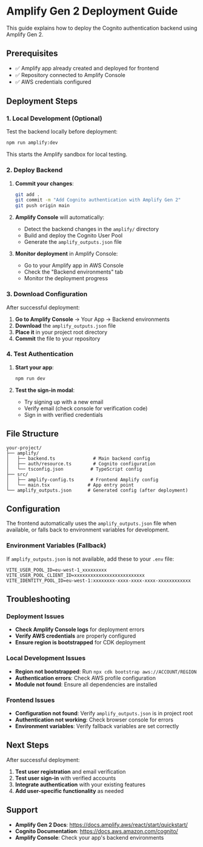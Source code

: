 # Amplify Gen 2 Deployment Guide

This guide explains how to deploy the Cognito authentication backend using Amplify Gen 2.

## Prerequisites

- ✅ Amplify app already created and deployed for frontend
- ✅ Repository connected to Amplify Console
- ✅ AWS credentials configured

## Deployment Steps

### 1. Local Development (Optional)

Test the backend locally before deployment:

```bash
npm run amplify:dev
```

This starts the Amplify sandbox for local testing.

### 2. Deploy Backend

1. **Commit your changes**:
   ```bash
   git add .
   git commit -m "Add Cognito authentication with Amplify Gen 2"
   git push origin main
   ```

2. **Amplify Console** will automatically:
   - Detect the backend changes in the `amplify/` directory
   - Build and deploy the Cognito User Pool
   - Generate the `amplify_outputs.json` file

3. **Monitor deployment** in Amplify Console:
   - Go to your Amplify app in AWS Console
   - Check the "Backend environments" tab
   - Monitor the deployment progress

### 3. Download Configuration

After successful deployment:

1. **Go to Amplify Console** → Your App → Backend environments
2. **Download** the `amplify_outputs.json` file
3. **Place it** in your project root directory
4. **Commit** the file to your repository

### 4. Test Authentication

1. **Start your app**:
   ```bash
   npm run dev
   ```

2. **Test the sign-in modal**:
   - Try signing up with a new email
   - Verify email (check console for verification code)
   - Sign in with verified credentials

## File Structure

```
your-project/
├── amplify/
│   ├── backend.ts              # Main backend config
│   ├── auth/resource.ts        # Cognito configuration
│   └── tsconfig.json          # TypeScript config
├── src/
│   ├── amplify-config.ts      # Frontend Amplify config
│   └── main.tsx              # App entry point
└── amplify_outputs.json      # Generated config (after deployment)
```

## Configuration

The frontend automatically uses the `amplify_outputs.json` file when available, or falls back to environment variables for development.

### Environment Variables (Fallback)

If `amplify_outputs.json` is not available, add these to your `.env` file:

```env
VITE_USER_POOL_ID=eu-west-1_xxxxxxxxx
VITE_USER_POOL_CLIENT_ID=xxxxxxxxxxxxxxxxxxxxxxxxxx
VITE_IDENTITY_POOL_ID=eu-west-1:xxxxxxxx-xxxx-xxxx-xxxx-xxxxxxxxxxxx
```

## Troubleshooting

### Deployment Issues

- **Check Amplify Console logs** for deployment errors
- **Verify AWS credentials** are properly configured
- **Ensure region is bootstrapped** for CDK deployment

### Local Development Issues

- **Region not bootstrapped**: Run `npx cdk bootstrap aws://ACCOUNT/REGION`
- **Authentication errors**: Check AWS profile configuration
- **Module not found**: Ensure all dependencies are installed

### Frontend Issues

- **Configuration not found**: Verify `amplify_outputs.json` is in project root
- **Authentication not working**: Check browser console for errors
- **Environment variables**: Verify fallback variables are set correctly

## Next Steps

After successful deployment:

1. **Test user registration** and email verification
2. **Test user sign-in** with verified accounts
3. **Integrate authentication** with your existing features
4. **Add user-specific functionality** as needed

## Support

- **Amplify Gen 2 Docs**: https://docs.amplify.aws/react/start/quickstart/
- **Cognito Documentation**: https://docs.aws.amazon.com/cognito/
- **Amplify Console**: Check your app's backend environments 
